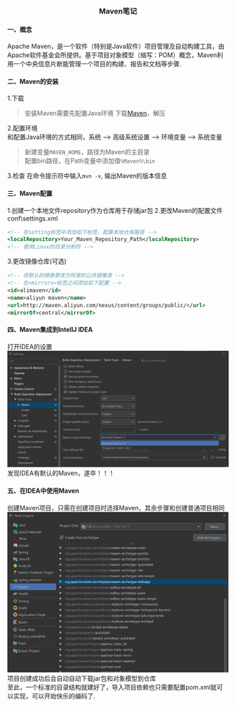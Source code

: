 ### <center>Maven笔记</center>
#### 一、概念
Apache Maven，是一个软件（特别是Java软件）项目管理及自动构建工具，由Apache软件基金会所提供。基于项目对象模型（缩写：POM）概念，Maven利用一个中央信息片断能管理一个项目的构建、报告和文档等步骤.  
#### 二、Maven的安装  
1.下载
> 安装Maven需要先配置Java环境
> 下载[Maven](https://maven.apache.org/download.cgi)，解压  

2.配置环境  
和配置Java环境的方式相同，系统 --> 高级系统设置 --> 环境变量 --> 系统变量
> 新建变量`MAVEN_HOME`，路径为Maven的主目录  
> 配置bin路径，在Path变量中添加值`%Maven%\bin`  

3.检查
在命令提示符中输入`mvn -v`, 输出Maven的版本信息

#### 三、Maven配置  
1.创建一个本地文件repository作为仓库用于存储jar包
2.更改Maven的配置文件conf\settings.xml
```xml
<!-- 在setting标签中添加如下标签，配置本地仓库路径 -->
<localRepository>Your_Maven_Repository_Path</localRepository>
<!-- 使用Linux的目录分割符 -->
```
3.更改镜像仓库(可选)
```xml
<!-- 将默认的镜像更改为阿里的公共镜像源 -->
<!-- 在<mirrors>标签之间添加如下配置 -->
<id>alimaven</id>
<name>aliyun maven</name>
<url>http://maven.aliyun.com/nexus/content/groups/public/</url>
<mirrorOf>central</mirrorOf>
```
#### 四、Maven集成到IntellJ IDEA
打开IDEA的设置
![Maven](.\images\Maven.png)
发现IDEA有默认的Maven，遂卒！！！

#### 五、在IDEA中使用Maven
创建Maven项目，只需在创建项目时选择Maven，其余步骤和创建普通项目相同
![MavenB](.\images\MavenB.png)
项目创建成功后会自动自动下载jar包和对象模型到仓库  
至此，一个标准的目录结构就建好了，导入项目依赖也只需要配置pom.xml就可以实现，可以开始快乐的编码了.
